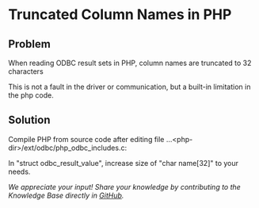 # Truncated Column Names in PHP 
## Problem

When reading ODBC result sets in PHP, column names are truncated to 32 characters

This is not a fault in the driver or communication, but a built-in limitation in the php code.

## Solution

Compile PHP from source code after editing file ...&lt;php-dir&gt;/ext/odbc/php_odbc_includes.c:

In "struct odbc_result_value", increase size of "char name[32]" to your needs.

*We appreciate your input! Share your knowledge by contributing to the Knowledge Base directly in [GitHub](https://github.com/exasol/public-knowledgebase).* 
